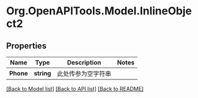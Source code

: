 
# Org.OpenAPITools.Model.InlineObject2

## Properties

Name | Type | Description | Notes
------------ | ------------- | ------------- | -------------
**Phone** | **string** | 此处传参为空字符串 | 

[[Back to Model list]](../README.md#documentation-for-models)
[[Back to API list]](../README.md#documentation-for-api-endpoints)
[[Back to README]](../README.md)

